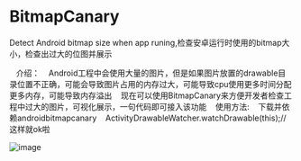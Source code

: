 # BitmapCanary
Detect Android bitmap size when app runing,检查安卓运行时使用的bitmap大小，检查出过大的位图并展示

    介绍：
    Android工程中会使用大量的图片，但是如果图片放置的drawable目录位置不正确，可能会导致图片占用的内存过大，可能导致cpu使用更多时间分配更多内存，可能导致内存溢出
    现在可以使用BitmapCanary来方便开发者检查工程中过大的图片，可视化展示，一句代码即可接入该功能
    使用方法:
    下载并依赖androidbitmapcanary
    ActivityDrawableWatcher.watchDrawable(this);//这样就ok啦
    
    
    
![image](https://github.com/smallnew/BitmapCanary/raw/master/detect_demo.png)
